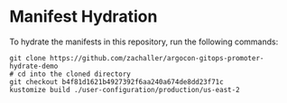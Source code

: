 # Manifest Hydration

To hydrate the manifests in this repository, run the following commands:

```shell
git clone https://github.com/zachaller/argocon-gitops-promoter-hydrate-demo
# cd into the cloned directory
git checkout b4f81d1621b4927392f6aa240a674de8dd23f71c
kustomize build ./user-configuration/production/us-east-2
```
